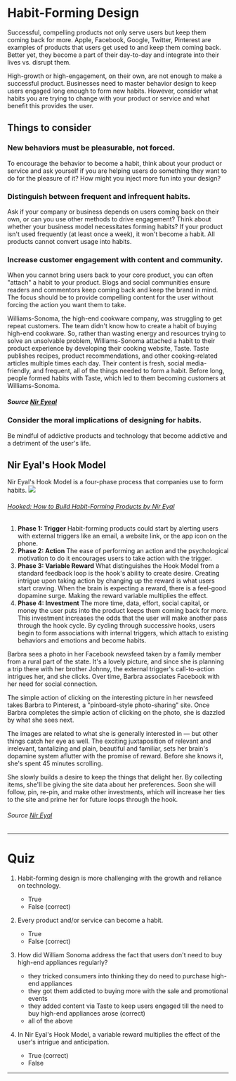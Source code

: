 # Habit-Forming Design
Successful, compelling products not only serve users but keep them coming back for more. Apple, Facebook, Google, Twitter, Pinterest are examples of products that users get used to and keep them coming back. Better yet, they become a part of their day-to-day and integrate into their lives vs. disrupt them.

High-growth or high-engagement, on their own, are not enough to make a successful product. Businesses need to master behavior design to keep users engaged long enough to form new habits. However, consider what habits you are trying to change with your product or service and what benefit this provides the user.
## Things to consider
### New behaviors must be pleasurable, not forced.
To encourage the behavior to become a habit, think about your product or service and ask yourself if you are helping users do something they want to do for the pleasure of it? How might you inject more fun into your design?
### Distinguish between frequent and infrequent habits.
Ask if your company or business depends on users coming back on their own, or can you use other methods to drive engagement? Think about whether your business model necessitates forming habits? If your product isn't used frequently (at least once a week), it won't become a habit. All products cannot convert usage into habits. 
### Increase customer engagement with content and community.
When you cannot bring users back to your core product, you can often "attach" a habit to your product. Blogs and social communities ensure readers and commentors keep coming back and keep the brand in mind. The focus should be to provide compelling content for the user without forcing the action you want them to take.

Williams-Sonoma, the high-end cookware company, was struggling to get repeat customers. The team didn't know how to create a habit of buying high-end cookware. So, rather than wasting energy and resources trying to solve an unsolvable problem, Williams-Sonoma attached a habit to their product experience by developing their cooking website, Taste. Taste publishes recipes, product recommendations, and other cooking-related articles multiple times each day. Their content is fresh, social media-friendly, and frequent, all of the things needed to form a habit. Before long, people formed habits with Taste, which led to them becoming customers at Williams-Sonoma.
##### Source [Nir Eyeal](https://medium.com/agileinsider/nir-eyal-adventures-in-habit-forming-product-design-9e2e693c50e7)

### Consider the moral implications of designing for habits.
Be mindful of addictive products and technology that become addictive and a detriment of the user's life. 
## Nir Eyal's Hook Model
Nir Eyal's Hook Model is a four-phase process that companies use to form habits.
![](https://prodesigncurriculum.s3.us-east-2.amazonaws.com/hook-model.png)
###### [Hooked: How to Build Habit-Forming Products by Nir Eyal](https://www.amazon.com/Hooked-How-Build-Habit-Forming-Products-ebook/dp/B00LMGLXTS/ref=sr_1_3?dchild=1&keywords=hooked+nir+eyal&qid=1624484125&sr=8-3)

1. **Phase 1: Trigger**
Habit-forming products could start by alerting users with external triggers like an email, a website link, or the app icon on the phone. 
2. **Phase 2: Action**
The ease of performing an action and the psychological motivation to do it encourages users to take action with the trigger.
3. **Phase 3: Variable Reward**
What distinguishes the Hook Model from a standard feedback loop is the hook's ability to create desire. Creating intrigue upon taking action by changing up the reward is what users start craving. When the brain is expecting a reward, there is a feel-good dopamine surge. Making the reward variable multiplies the effect.
4. **Phase 4: Investment**
The more time, data, effort, social capital, or money the user puts into the product keeps them coming back for more. This investment increases the odds that the user will make another pass through the hook cycle. By cycling through successive hooks, users begin to form associations with internal triggers, which attach to existing behaviors and emotions and become habits.

Barbra sees a photo in her Facebook newsfeed taken by a family member from a rural part of the state. It's a lovely picture, and since she is planning a trip there with her brother Johnny, the external trigger's call-to-action intrigues her, and she clicks. Over time, Barbra associates Facebook with her need for social connection.

The simple action of clicking on the interesting picture in her newsfeed takes Barbra to Pinterest, a "pinboard-style photo-sharing" site. Once Barbra completes the simple action of clicking on the photo, she is dazzled by what she sees next.

The images are related to what she is generally interested in — but other things catch her eye as well. The exciting juxtaposition of relevant and irrelevant, tantalizing and plain, beautiful and familiar, sets her brain's dopamine system aflutter with the promise of reward. Before she knows it, she's spent 45 minutes scrolling.

She slowly builds a desire to keep the things that delight her. By collecting items, she'll be giving the site data about her preferences. Soon she will follow, pin, re-pin, and make other investments, which will increase her ties to the site and prime her for future loops through the hook.
###### Source [Nir Eyal](https://fs.blog/2014/03/hooked/)
___

# Quiz
1. Habit-forming design is more challenging with the growth and reliance on technology.
	- True
	- False (correct)

2. Every product and/or service can become a habit.
	- True
	- False (correct)

3. How did William Sonoma address the fact that users don't need to buy high-end appliances regularly?
	- they tricked consumers into thinking they do need to purchase high-end appliances
	- they got them addicted to buying more with the sale and promotional events 
	- they added content via Taste to keep users engaged till the need to buy high-end appliances arose (correct)
	- all of the above

4. In Nir Eyal's Hook Model, a variable reward multiplies the effect of the user's intrigue and anticipation.
	- True (correct)
	- False

---